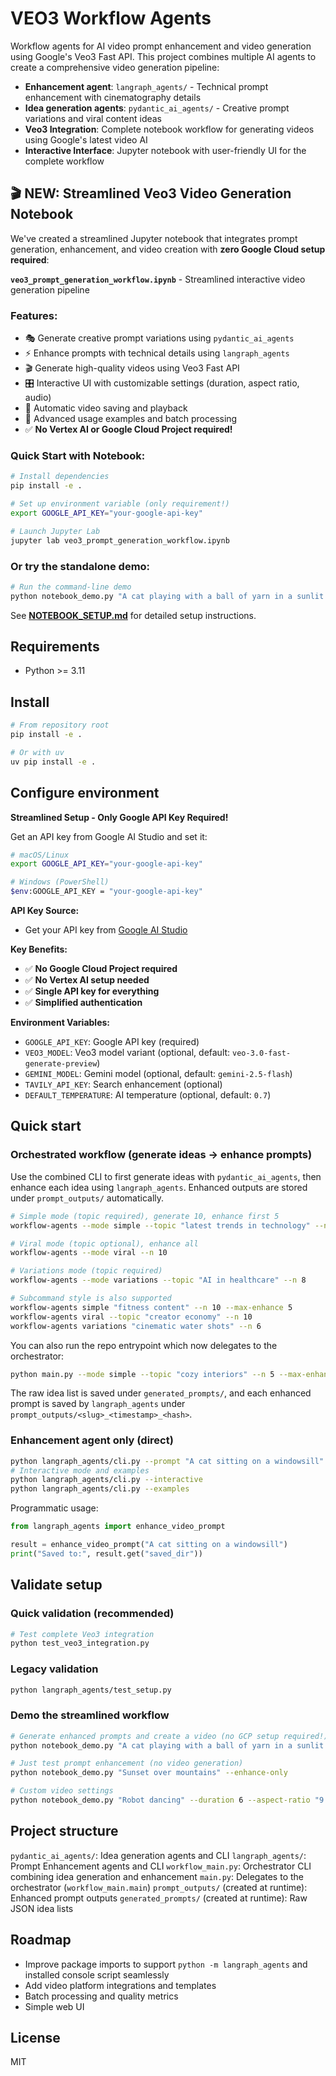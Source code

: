 # VEO3 Workflow Agents

Workflow agents for AI video prompt enhancement and video generation using Google's Veo3 Fast API. This project combines multiple AI agents to create a comprehensive video generation pipeline:

- **Enhancement agent**: `langraph_agents/` - Technical prompt enhancement with cinematography details
- **Idea generation agents**: `pydantic_ai_agents/` - Creative prompt variations and viral content ideas
- **Veo3 Integration**: Complete notebook workflow for generating videos using Google's latest video AI
- **Interactive Interface**: Jupyter notebook with user-friendly UI for the complete workflow

## 🎬 NEW: Streamlined Veo3 Video Generation Notebook

We've created a streamlined Jupyter notebook that integrates prompt generation, enhancement, and video creation with **zero Google Cloud setup required**:

**`veo3_prompt_generation_workflow.ipynb`** - Streamlined interactive video generation pipeline

### Features:

- 🎭 Generate creative prompt variations using `pydantic_ai_agents`
- ⚡ Enhance prompts with technical details using `langraph_agents`
- 🎬 Generate high-quality videos using Veo3 Fast API
- 🎛️ Interactive UI with customizable settings (duration, aspect ratio, audio)
- 💾 Automatic video saving and playback
- 🔧 Advanced usage examples and batch processing
- ✅ **No Vertex AI or Google Cloud Project required!**

### Quick Start with Notebook:

```bash
# Install dependencies
pip install -e .

# Set up environment variable (only requirement!)
export GOOGLE_API_KEY="your-google-api-key"

# Launch Jupyter Lab
jupyter lab veo3_prompt_generation_workflow.ipynb
```

### Or try the standalone demo:

```bash
# Run the command-line demo
python notebook_demo.py "A cat playing with a ball of yarn in a sunlit room"
```

See **[NOTEBOOK_SETUP.md](NOTEBOOK_SETUP.md)** for detailed setup instructions.

## Requirements

- Python >= 3.11

## Install

```bash
# From repository root
pip install -e .

# Or with uv
uv pip install -e .
```

## Configure environment

**Streamlined Setup - Only Google API Key Required!**

Get an API key from Google AI Studio and set it:

```bash
# macOS/Linux
export GOOGLE_API_KEY="your-google-api-key"

# Windows (PowerShell)
$env:GOOGLE_API_KEY = "your-google-api-key"
```

**API Key Source:**

- Get your API key from [Google AI Studio](https://aistudio.google.com/app/apikey)

**Key Benefits:**

- ✅ **No Google Cloud Project required**
- ✅ **No Vertex AI setup needed**
- ✅ **Single API key for everything**
- ✅ **Simplified authentication**

**Environment Variables:**

- `GOOGLE_API_KEY`: Google API key (required)
- `VEO3_MODEL`: Veo3 model variant (optional, default: `veo-3.0-fast-generate-preview`)
- `GEMINI_MODEL`: Gemini model (optional, default: `gemini-2.5-flash`)
- `TAVILY_API_KEY`: Search enhancement (optional)
- `DEFAULT_TEMPERATURE`: AI temperature (optional, default: `0.7`)

## Quick start

### Orchestrated workflow (generate ideas → enhance prompts)

Use the combined CLI to first generate ideas with `pydantic_ai_agents`, then enhance each idea using `langraph_agents`. Enhanced outputs are stored under `prompt_outputs/` automatically.

```bash
# Simple mode (topic required), generate 10, enhance first 5
workflow-agents --mode simple --topic "latest trends in technology" --n 10 --max-enhance 5

# Viral mode (topic optional), enhance all
workflow-agents --mode viral --n 10

# Variations mode (topic required)
workflow-agents --mode variations --topic "AI in healthcare" --n 8

# Subcommand style is also supported
workflow-agents simple "fitness content" --n 10 --max-enhance 5
workflow-agents viral --topic "creator economy" --n 10
workflow-agents variations "cinematic water shots" --n 6
```

You can also run the repo entrypoint which now delegates to the orchestrator:

```bash
python main.py --mode simple --topic "cozy interiors" --n 5 --max-enhance 3
```

The raw idea list is saved under `generated_prompts/`, and each enhanced prompt is saved by `langraph_agents` under `prompt_outputs/<slug>_<timestamp>_<hash>`.

### Enhancement agent only (direct)

```bash
python langraph_agents/cli.py --prompt "A cat sitting on a windowsill" --format all
# Interactive mode and examples
python langraph_agents/cli.py --interactive
python langraph_agents/cli.py --examples
```

Programmatic usage:

```python
from langraph_agents import enhance_video_prompt

result = enhance_video_prompt("A cat sitting on a windowsill")
print("Saved to:", result.get("saved_dir"))
```

## Validate setup

### Quick validation (recommended)

```bash
# Test complete Veo3 integration
python test_veo3_integration.py
```

### Legacy validation

```bash
python langraph_agents/test_setup.py
```

### Demo the streamlined workflow

```bash
# Generate enhanced prompts and create a video (no GCP setup required!)
python notebook_demo.py "A cat playing with a ball of yarn in a sunlit room"

# Just test prompt enhancement (no video generation)
python notebook_demo.py "Sunset over mountains" --enhance-only

# Custom video settings
python notebook_demo.py "Robot dancing" --duration 6 --aspect-ratio "9:16" --no-audio
```

## Project structure

`pydantic_ai_agents/`: Idea generation agents and CLI
`langraph_agents/`: Prompt Enhancement agents and CLI
`workflow_main.py`: Orchestrator CLI combining idea generation and enhancement
`main.py`: Delegates to the orchestrator (`workflow_main.main`)
`prompt_outputs/` (created at runtime): Enhanced prompt outputs
`generated_prompts/` (created at runtime): Raw JSON idea lists

## Roadmap

- Improve package imports to support `python -m langraph_agents` and installed console script seamlessly
- Add video platform integrations and templates
- Batch processing and quality metrics
- Simple web UI

## License

MIT
